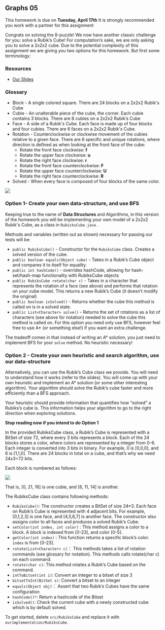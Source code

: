 ## Graphs 05

This homework is due on **Tuesday, April 17th**
It is strongly recommended you work with a partner for this assignment

Congrats on solving the 8-puzzle! We now have another classic challenge for you: solve a Rubik’s Cube! For computation’s sake, we are only asking you to solve a 2x2x2 cube. Due to the potential complexity of this assignment we are giving you two options for this homework. But first some terminology:

### Resources

* [Our Slides](https://drive.google.com/open?id=1laH_lHZGCGfWeQ-lmDR2Wh_Be6R0Br2_xBDWKLj_yaY)

### Glossary

* Block - A single colored square. There are 24 blocks on a 2x2x2 Rubik's Cube
* Cubie - An unalterable piece of the cube, the corner. Each cubie contains 3 blocks. There are 8 cubies on a 2x2x2 Rubik’s Cube
* Face - A side of a Rubik's Cube. Each face is made up of four blocks and four cubies. There are 6 faces on a 2x2x2 Rubik's Cube.
* Rotation - Counterclockwise or clockwise movement of the cubies relative to a given face. There are 6 specific and unique rotations, where direction is defined as when looking at the front face of the cube:
    * Rotate the front face clockwise: **f**
    * Rotate the upper face clockwise: **u**
    * Rotate the right face clockwise: **r**
    * Rotate the front  face counterclockwise: **F**
    * Rotate the upper face counterclockwise: **U**
    * Rotate the right face counterclockwise: **R**
* Solved - When every face is composed of four blocks of the same color.

![](https://i.imgur.com/1XeMT1L.png)

### Option 1- Create your own data-structure, and use BFS

Keeping true to the name of **Data Structures** and Algorithms, in this version of the homework you will be implementing your own model of a 2x2x2 Rubik's Cube, as a class in `RubicksCube.java` .

Methods and variables (written out as shown) necessary for passing our tests will be:

* `public RubiksCube()` - Constructor for the `RubiksCube` class. Creates a solved version of the cube.
* `public boolean equals(Object cube)` - Takes in a Rubik’s Cube object and compares it to itself for equality.
* `public int hashCode()` - overrides hashCode, allowing for hash-set/hash-map functionality with RubiksCube objects
* `public RubiksCube rotate(char c)` - Takes in a character that represents the rotation of a face (see above) and performs that rotation on your cube model. This returns a new Rubik’s Cube (it doesn’t modify the original)
* `public boolean isSolved()` - Returns whether the cube this method is called on is in a solved state.
* `public List<Character> solve()` - Returns the set of rotations as a list of characters (see above for notation) needed to solve the cube this method is called on. For this option you need only use BFS, however feel free to use A* (or something else!) if you want an extra challenge.

The tradeoff comes in that instead of writing an A* solution, you just need to implement BFS for your `solve` method. No heuristic necessary!

### Option 2 - Create your own heuristic and search algorithm, use our data-structure

Alternatively, you can use the Rubik’s Cube class we provide. You will need to understand how it works (refer to the slides). You will come up with your own heuristic and implement an A* solution (or some other interesting algorithm). Your algorithm should solve the Rubik’s cube faster and more efficiently than a BFS approach.

Your heuristic should provide information that quantifies how “solved” a Rubiks’s cube is. This information helps your algorithm to go to the right direction when exploring solutions.

**Stop reading now if you intend to do Option 1**

In the provided RubiksCube class, a Rubik’s Cube is represented with a BitSet of size 72, where every 3 bits represents a block. Each of the 24 blocks stores a color, where colors are represented by a integer from 0-6. Each integer is converted into 3 bits in binary. For example, 0 is [0,0,0], and 6 is [1,1,0]. There are 24 blocks in total on a cube, and that’s why we need 24x3=72 bits.

Each block is numbered as follows:

![](https://i.imgur.com/7Qb7kz0.jpg)

That is, [0, 21, 16] is one cubie, and [6, 11, 14] is another.

The RubiksCube class contains following methods:

* `RubiksCube()`:   The constructor creates a BitSet of size 24*3. Each face on Rubik’s Cube is represented with 4 adjacent bits. For example, [0,1,2,3] is one face, and [4,5,6,7] is another face. The constructor also assigns color to all faces and produces a solved Rubik’s Cube.
* `setColor(int index, int color)` : This method assigns a color to a block. A block is indexed from [0-23], and color [0-5].
* `getColor(int index)` : This function returns a specific block’s color. `index` is from [0-23].
* `rotate(List<Character> c)`： This methods takes a list of rotation commands (see glossary for notation). This methods calls rotate(char c) on each command.
* `rotate(char c)`: This method rotates a Rubik’s Cube based on the command.
* `intToBitset(int i)`: Convert an integer to a bitset of size 3
* `bitsetToInt(BitSet s)`: Convert a bitset to an integer
* `equals(Object obj)`： Assert that two Rubik’s Cubes have the same configuration
* `hashCode()*`: Return a hashcode of the Bitset
* `isSolved()`: Check the current cube with a newly constructed cube which is by default solved.

To get started, delete `src/RubiksCube` and replace it with `ourimplementation/RubiksCube`.
